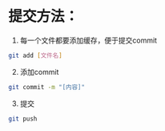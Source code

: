 # 提交方法：
1. 每一个文件都要添加缓存，便于提交commit
```bash
git add [文件名]
```
2. 添加commit
```bash
git commit -m "[内容]"
```
3. 提交
```bash
git push
```